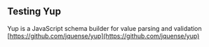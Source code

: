 ## Testing Yup
Yup is a JavaScript schema builder for value parsing and validation
[https://github.com/jquense/yup](https://github.com/jquense/yup)